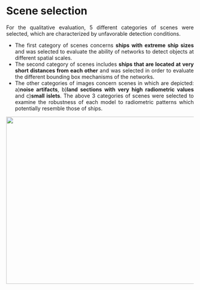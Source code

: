 # Scene selection

<div align="justify">

For the qualitative evaluation, 5 different categories of scenes were selected, which are characterized by unfavorable detection conditions.
* The first category of scenes concerns **ships with extreme ship sizes** and was selected to evaluate the ability of networks to detect objects at different spatial scales.
* The second category of scenes includes **ships that are located at very short distances from each other** and was selected in order to evaluate the different bounding box mechanisms of the networks.
* The other categories of images concern scenes in which are depicted: a)**noise artifacts**, b)**land sections with very high radiometric values** and c)**small islets**. The above 3 categories of scenes were selected to examine the robustness of each model to radiometric patterns which potentially resemble those of ships.

<p align="center">
<img src="https://user-images.githubusercontent.com/74200033/160237697-2fa56c0d-ed6c-4b8e-92dc-3671659903ad.png" width="600" height="450">
</p align="center">  
  
</div align="justify">



